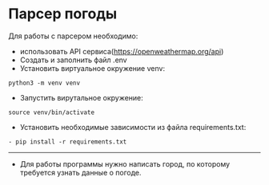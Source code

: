 # Парсер погоды
Для работы с парсером необходимо:
- использовать API сервиса(https://openweathermap.org/api)
- Создать и заполнить файл .env
- Установить виртуальное окружение venv:
```shell
python3 -m venv venv
```
- Запустить вирутальное окружение:
```shell
source venv/bin/activate
```
- Установить необходимые зависимости из файла requirements.txt:
```shell
- pip install -r requirements.txt
```
---
- Для работы программы нужно написать город, по которому требуется узнать данные о погоде.
